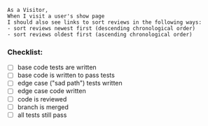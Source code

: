 ```
As a Visitor,
When I visit a user's show page
I should also see links to sort reviews in the following ways:
- sort reviews newest first (descending chronological order)
- sort reviews oldest first (ascending chronological order)
```

### Checklist:

- [ ] base code tests are written
- [ ] base code is written to pass tests
- [ ] edge case ("sad path") tests written
- [ ] edge case code written
- [ ] code is reviewed
- [ ] branch is merged
- [ ] all tests still pass
